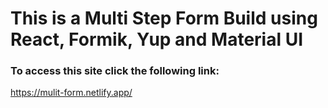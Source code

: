 # This is a Multi Step Form Build using React, Formik, Yup and Material UI

### To access this site click the following link:
https://mulit-form.netlify.app/
